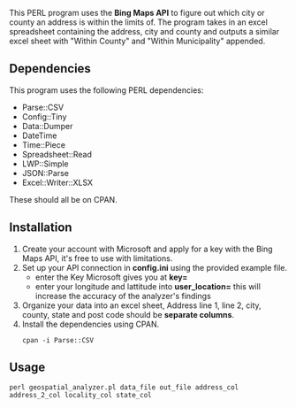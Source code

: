 This PERL program uses the **Bing Maps API** to figure out which city or county an address is within the limits of. The program takes in an excel spreadsheet containing the address, city and county and outputs a similar excel sheet with "Within County" and "Within Municipality" appended.

## Dependencies

This program uses the following PERL dependencies:
* Parse::CSV
* Config::Tiny
* Data::Dumper
* DateTime
* Time::Piece
* Spreadsheet::Read
* LWP::Simple
* JSON::Parse
* Excel::Writer::XLSX

These should all be on CPAN.

## Installation

1. Create your account with Microsoft and apply for a key with the Bing Maps API, it's free to use with limitations.
2. Set up your API connection in **config.ini** using the provided example file.
    * enter the Key Microsoft gives you at **key=**
    * enter your longitude and lattitude into **user_location=** this will increase the accuracy of the analyzer's findings 
3. Organize your data into an excel sheet, Address line 1, line 2, city, county, state and post code should be **separate columns**.
4. Install the dependencies using CPAN.
    ```
    cpan -i Parse::CSV
    ```
## Usage

```
perl geospatial_analyzer.pl data_file out_file address_col address_2_col locality_col state_col
```
